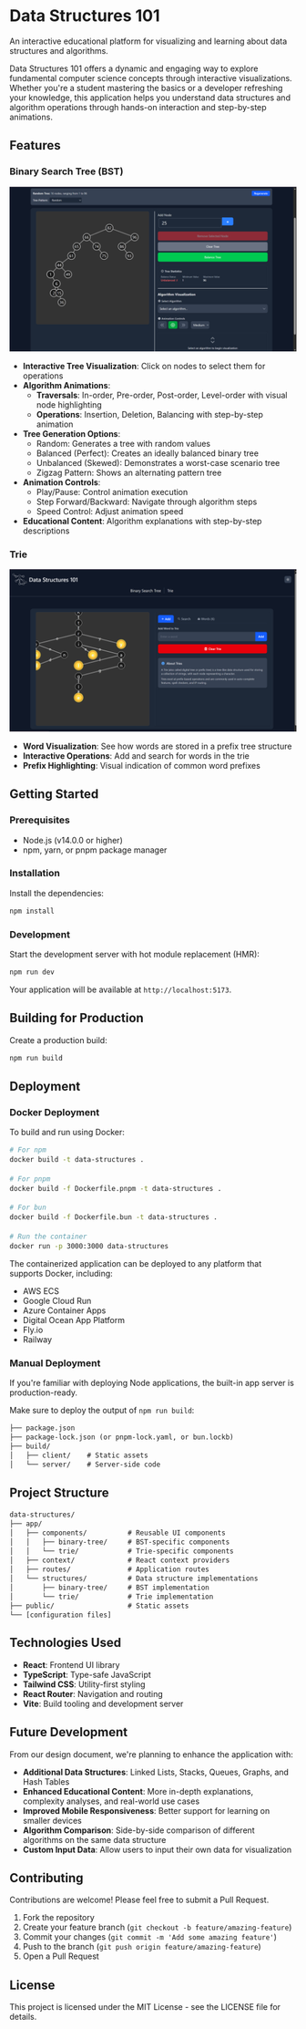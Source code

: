 # Data Structures 101

An interactive educational platform for visualizing and learning about data structures and algorithms.

Data Structures 101 offers a dynamic and engaging way to explore fundamental computer science concepts through interactive visualizations. Whether you're a student mastering the basics or a developer refreshing your knowledge, this application helps you understand data structures and algorithm operations through hands-on interaction and step-by-step animations.

## Features

### Binary Search Tree (BST)

![Binary Search Tree Visualization](bst.png)

- **Interactive Tree Visualization**: Click on nodes to select them for operations
- **Algorithm Animations**:
  - **Traversals**: In-order, Pre-order, Post-order, Level-order with visual node highlighting
  - **Operations**: Insertion, Deletion, Balancing with step-by-step animation
- **Tree Generation Options**:
  - Random: Generates a tree with random values
  - Balanced (Perfect): Creates an ideally balanced binary tree
  - Unbalanced (Skewed): Demonstrates a worst-case scenario tree
  - Zigzag Pattern: Shows an alternating pattern tree
- **Animation Controls**:
  - Play/Pause: Control animation execution
  - Step Forward/Backward: Navigate through algorithm steps
  - Speed Control: Adjust animation speed
- **Educational Content**: Algorithm explanations with step-by-step descriptions

### Trie

![Trie Visualization](trie.png)

- **Word Visualization**: See how words are stored in a prefix tree structure
- **Interactive Operations**: Add and search for words in the trie
- **Prefix Highlighting**: Visual indication of common word prefixes

## Getting Started

### Prerequisites

- Node.js (v14.0.0 or higher)
- npm, yarn, or pnpm package manager

### Installation

Install the dependencies:

```bash
npm install
```

### Development

Start the development server with hot module replacement (HMR):

```bash
npm run dev
```

Your application will be available at `http://localhost:5173`.

## Building for Production

Create a production build:

```bash
npm run build
```

## Deployment

### Docker Deployment

To build and run using Docker:

```bash
# For npm
docker build -t data-structures .

# For pnpm
docker build -f Dockerfile.pnpm -t data-structures .

# For bun
docker build -f Dockerfile.bun -t data-structures .

# Run the container
docker run -p 3000:3000 data-structures
```

The containerized application can be deployed to any platform that supports Docker, including:

- AWS ECS
- Google Cloud Run
- Azure Container Apps
- Digital Ocean App Platform
- Fly.io
- Railway

### Manual Deployment

If you're familiar with deploying Node applications, the built-in app server is production-ready.

Make sure to deploy the output of `npm run build`:

```
├── package.json
├── package-lock.json (or pnpm-lock.yaml, or bun.lockb)
├── build/
│   ├── client/    # Static assets
│   └── server/    # Server-side code
```

## Project Structure

```
data-structures/
├── app/
│   ├── components/          # Reusable UI components
│   │   ├── binary-tree/     # BST-specific components
│   │   └── trie/            # Trie-specific components
│   ├── context/             # React context providers
│   ├── routes/              # Application routes
│   └── structures/          # Data structure implementations
│       ├── binary-tree/     # BST implementation
│       └── trie/            # Trie implementation
├── public/                  # Static assets
└── [configuration files]
```

## Technologies Used

- **React**: Frontend UI library
- **TypeScript**: Type-safe JavaScript
- **Tailwind CSS**: Utility-first styling
- **React Router**: Navigation and routing
- **Vite**: Build tooling and development server

## Future Development

From our design document, we're planning to enhance the application with:

- **Additional Data Structures**: Linked Lists, Stacks, Queues, Graphs, and Hash Tables
- **Enhanced Educational Content**: More in-depth explanations, complexity analyses, and real-world use cases
- **Improved Mobile Responsiveness**: Better support for learning on smaller devices
- **Algorithm Comparison**: Side-by-side comparison of different algorithms on the same data structure
- **Custom Input Data**: Allow users to input their own data for visualization

## Contributing

Contributions are welcome! Please feel free to submit a Pull Request.

1. Fork the repository
2. Create your feature branch (`git checkout -b feature/amazing-feature`)
3. Commit your changes (`git commit -m 'Add some amazing feature'`)
4. Push to the branch (`git push origin feature/amazing-feature`)
5. Open a Pull Request

## License

This project is licensed under the MIT License - see the LICENSE file for details.
